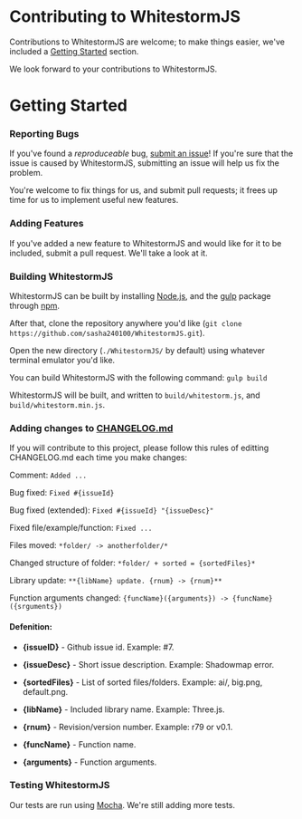 # Contributing to WhitestormJS

Contributions to WhitestormJS are welcome; to make things easier, we've included a [Getting Started](#getting-started) section.

We look forward to your contributions to WhitestormJS.

# Getting Started

### Reporting Bugs

If you've found a *reproduceable* bug, [submit an issue](https://github.com/sasha240100/WhitestormJS/issues)! If you're sure that the issue is caused by WhitestormJS, submitting an issue will help us fix the problem.

You're welcome to fix things for us, and submit pull requests; it frees up time for us to implement useful new features.

### Adding Features

If you've added a new feature to WhitestormJS and would like for it to be included, submit a pull request. We'll take a look at it.

### Building WhitestormJS

WhitestormJS can be built by installing [Node.js](https://nodejs.org), and the [gulp](https://www.npmjs.com/package/gulp) package through [npm](https://www.npmjs.com/).

After that, clone the repository anywhere you'd like (`git clone https://github.com/sasha240100/WhitestormJS.git`).

Open the new directory (`./WhitestormJS/` by default) using whatever terminal emulator you'd like.

You can build WhitestormJS with the following command: `gulp build`

WhitestormJS will be built, and written to `build/whitestorm.js`, and `build/whitestorm.min.js`.

### Adding changes to [CHANGELOG.md](https://github.com/sasha240100/WhitestormJS/blob/master/CHANGELOG.md)

If you will contribute to this project, please follow this rules of editting CHANGELOG.md each time you make changes:


Comment: `Added ...`

Bug fixed: `Fixed #{issueId}`

Bug fixed (extended): `Fixed #{issueId} "{issueDesc}"`

Fixed file/example/function: `Fixed ...`

Files moved: `*folder/ -> anotherfolder/*`

Changed structure of folder: `*folder/ + sorted = {sortedFiles}*`

Library update: `**{libName} update. {rnum} -> {rnum}**`

Function arguments changed: `{funcName}({arguments}) -> {funcName}({srguments})`


#### Defenition:

- **{issueID}** - Github issue id. Example: #7.

- **{issueDesc}** - Short issue description. Example: Shadowmap error.

- **{sortedFiles}** - List of sorted files/folders. Example: ai/, big.png, default.png.

- **{libName}** - Included library name. Example: Three.js.

- **{rnum}** - Revision/version number. Example: r79 or v0.1.

- **{funcName}** - Function name.

- **{arguments}** - Function arguments.

### Testing WhitestormJS

Our tests are run using [Mocha](https://mochajs.org/). We're still adding more tests.

